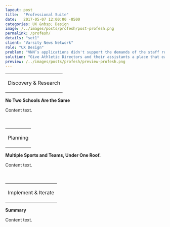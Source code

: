```yaml
---
layout: post
title:  "Professional Suite"
date:   2017-05-07 12:00:00 -0500
categories: UX &nbsp; Design
image: /../images/posts/profesh/post-profesh.png
permalink: /profesh/
details: "set1"
client: "Varsity News Network"
role: "UX Design"
problem: "VNN’s applications didn't support the demands of the staff running the schools programs. Especially when it came to scheduling, and event management."
solution: "Give Athletic Directors and their assistants a place that easily allowed them to create, manage, and share schedules with their conference before posting to the public eye."
preview: /../images/posts/profesh/preview-profesh.png
---
```

<table class="post-content-section-title">
  <tr>
    <td>
      <p class="section-title">Discovery & Research</p>
    </td>
  </tr>
</table>

**No Two Schools Are the Same**

Content text.
<br>
<br>
<br>

<table class="post-content-section-title">
  <tr>
    <td>
      <p class="section-title">Planning</p>
    </td>
  </tr>
</table>

**Multiple Sports and Teams, Under One Roof.**

Content text.
<br>
<br>
<br>

<table class="post-content-section-title">
  <tr>
    <td>
      <p class="section-title">Implement & Iterate</p>
    </td>
  </tr>
</table>

**Summary**

Content text.
<br>
<br>
<br>
